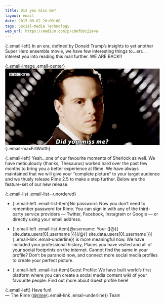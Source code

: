 ```yaml
---
title: Did you miss me?
layout: email
date: 2015-09-02 20:00:00
tags: Social-Media Technology
web_url: https://medium.com/p/cdefb0c22e4a
---
```


{:.email-left}
In an era, defined by Donald Trump’s insights to yet another Super Hero ensemble movie, we have few interesting things to…err…interest you into reading this mail further. WE ARE BACK!!

{:.email-image .email-center}
![](/buckets/email/10-tumblr_mzz6cfLpLU1rzik3go1_500.gif){:.email-maxFillWidth}

{:.email-left}
Yeah…one of our favourite moments of Sherlock as well. We have meticulously (thanks, Thesaurus) worked hard over the past few months to bring you a better experience at Rime. We have always maintained that we will give your “complete picture” to your target audience and we thusly release Rime 2.5 to make a step further. Below are the feature-set of our new release.

{:.email-list .email-list--unordered}
- {:.email-left .email-list-item}No password: Now you don’t need to remember password for Rime. You can sign in with any of the third-party service providers — Twitter, Facebook, Instagram or Google — or directly using your email address.

- {:.email-left .email-list-item}@username: Your ([@{{ site.data.users[0].username }}](/@{{ site.data.users[0].username }}){:.email-link .email-underline}) is more meaningful now. We have included your professional history, Places you have visited and all of your social footprints on the internet. Cannot find the same in your profile? Don’t be paranoid now, and connect more social media profiles to create your perfect picture.

- {:.email-left .email-list-item}Guest Profile: We have built world’s first platform where you can create a social media content wiki of your favourite people. Find out more about Guest profile here!

{:.email-left}
Have fun!<br>
— The Rime ([@rime](/@rime){:.email-link .email-underline}) Team